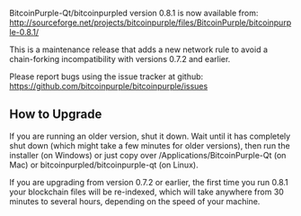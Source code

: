 BitcoinPurple-Qt/bitcoinpurpled version 0.8.1 is now available from:
  http://sourceforge.net/projects/bitcoinpurple/files/BitcoinPurple/bitcoinpurple-0.8.1/

This is a maintenance release that adds a new network rule to avoid
a chain-forking incompatibility with versions 0.7.2 and earlier.

Please report bugs using the issue tracker at github:
  https://github.com/bitcoinpurple/bitcoinpurple/issues


How to Upgrade
--------------

If you are running an older version, shut it down. Wait
until it has completely shut down (which might take a few minutes for older
versions), then run the installer (on Windows) or just copy over
/Applications/BitcoinPurple-Qt (on Mac) or bitcoinpurpled/bitcoinpurple-qt (on Linux).

If you are upgrading from version 0.7.2 or earlier, the first time you
run 0.8.1 your blockchain files will be re-indexed, which will take
anywhere from 30 minutes to several hours, depending on the speed of
your machine.
